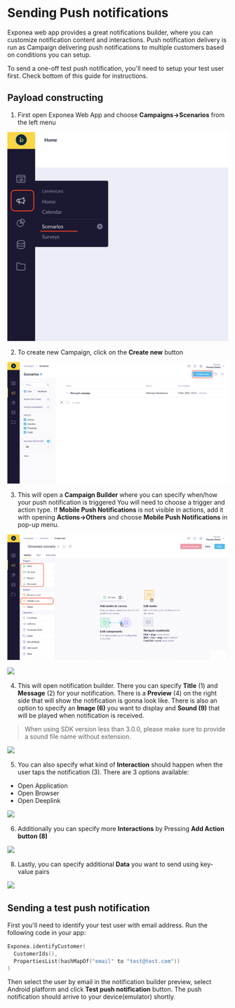 # Sending Push notifications
Exponea web app provides a great notifications builder, where you can customize notification content and interactions. Push notification delivery is run as Campaign delivering push notifications to multiple customers based on conditions you can setup. 

To send a one-off test push notification, you'll need to setup your test user first. Check bottom of this guide for instructions.

## Payload constructing
1. First open Exponea Web App and choose **Campaigns->Scenarios** from the left menu

  ![](pics/send1.png)

2. To create new Campaign, click on the **Create new** button

  ![](pics/send2.png)

3. This will open a **Campaign Builder** where you can specify when/how your push notification is triggered
You will need to choose a trigger and action type. If **Mobile Push Notifications** is not visible in actions, add it with opening **Actions->Others** and choose **Mobile Push Notifications** in pop-up menu.

  ![](pics/send3.png)

  ![](pics/send4.png)


4. This will open notification builder. There you can specify **Title** (1) and **Message** (2) for your notification. There is a **Preview** (4) on the right side that will show the notification is gonna look like. There is also an option to specify an **Image (6)** you want to display and **Sound (9)** that will be played when notification is received.

> When using SDK version less than 3.0.0, please make sure to provide a sound file name without extension.

![](pics/send5.png)

5. You can also specify what kind of **Interaction** should happen when the user taps the notification (3). There are 3 options available:
  * Open Application
  * Open Browser
  * Open Deeplink

![](pics/send6.png)  

6. Additionally you can specify more **Interactions** by Pressing **Add Action button (8)**

![](pics/send7.png)

8. Lastly, you can specify additional **Data** you want to send using key-value pairs

![](pics/send8.png)

## Sending a test push notification
First you'll need to identify your test user with email address. Run the following code in your app:
``` kotlin
Exponea.identifyCustomer(
  CustomerIds(),
  PropertiesList(hashMapOf("email" to "test@test.com"))
)
```

Then select the user by email in the notification builder preview, select Android platform and click **Test push notification** button. The push notification should arrive to your device(emulator) shortly.